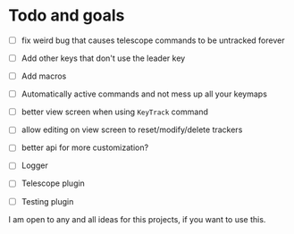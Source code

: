 # Todo and goals

- [ ] fix weird bug that causes telescope commands to be untracked forever

- [ ] Add other keys that don't use the leader key
- [ ] Add macros
- [ ] Automatically active commands and not mess up all your keymaps
- [ ] better view screen when using `KeyTrack` command
- [ ] allow editing on view screen to reset/modify/delete trackers
- [ ] better api for more customization?
- [ ] Logger
- [ ] Telescope plugin
- [ ] Testing plugin

I am open to any and all ideas for this projects, if you want to use this.
